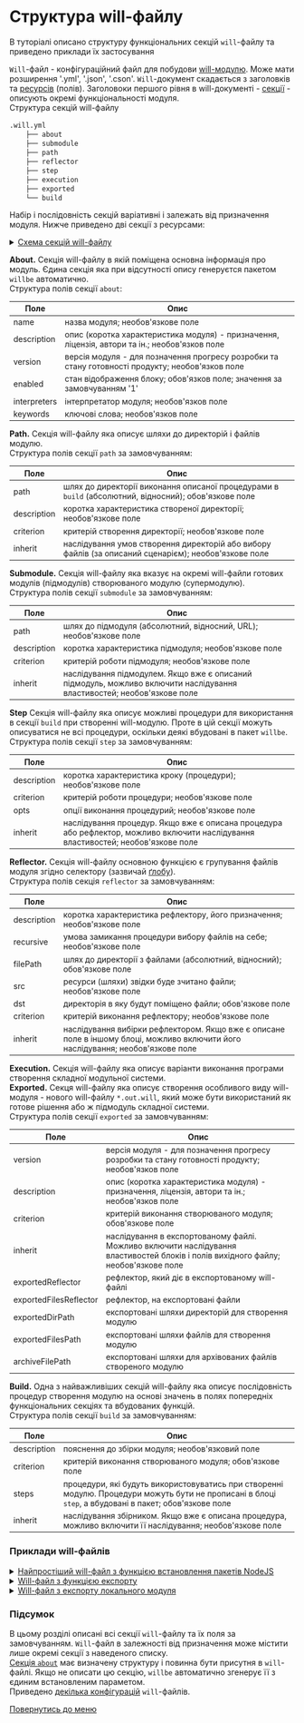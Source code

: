 # Структура will-файлу

В туторіалі описано структуру функціональних секцій `will`-файлу та приведено приклади їх застосування

`Will`-файл - конфігураційний файл для побудови [will-модулю](Concepts.ukr.md#module). Може мати розширення '.yml', '.json', '.cson'. `Will`-документ скадається з заголовків та [ресурсів](Concepts.ukr.md#resource) (полів). Заголовоки першого рівня в will-документі - [секції](Concepts.ukr.md#will-file-section) - описують окремі функціональності модуля.  
Структура секцій will-файлу  
```
.will.yml
    ├── about
    ├── submodule
    ├── path
    ├── reflector
    ├── step
    ├── execution
    ├── exported
    └── build

```
Набір і послідовність секцій варіативні і залежать від призначення модуля. Нижче приведено дві секції з ресурсами:
<details>
  <summary><u>Схема секцій will-файлу</u></summary>

![section.ukr](./Images/section.ukr.png)

</details>

<a name="about"></a> **About.** Секція will-файлу в якій поміщена основна інформація про модуль. Єдина секція яка при відсутності опису генеруєтся пакетом `willbe` автоматично.     
Структура полів секції `about`:

| Поле           | Опис                                    |
|----------------|-----------------------------------------|
| name           | назва модуля; необов'язкове поле        |
| description    | опис (коротка характеристика модуля) - призначення, ліцензія, автори та ін.; необов'язков поле    |
| version        | версія модуля - для позначення прогресу розробки та стану готовності продукту; необов'язков поле  |
| enabled        | стан відображення блоку; обов'язков поле; значення за замовчуванням '1' |
| interpreters   | інтерпретатор модуля; необов'язков поле |
| keywords       | ключові слова; необов'язков поле        |  

<a name="path"></a> **Path.** Секція will-файлу яка описує шляхи до директорій і файлів модулю.  
Структура полів секції `path` за замовчуванням:  

| Поле           | Опис                                    |
|----------------|-----------------------------------------|
| path           | шлях до директорії виконання описаної процедурами в `build` (абсолютний, відносний); обов'язкове поле |
| description    | коротка характеристика створеної директорії; необов'язкове поле    |
| criterion      | критерій створення директорії; необов'язкове поле                  |
| inherit        | наслідування умов створення директорій або вибору файлів (за описаний сценарієм); необов'язкове поле  |  

<a name="submodule"></a> **Submodule.** Секція will-файлу яка вказує на окремі will-файли готових модулів (підмодулів) створюваного модулю (супермодулю).  
Структура полів секції `submodule` за замовчуванням:  

| Поле           | Опис                                   |
|----------------|----------------------------------------|
| path           | шлях до підмодуля (абсолютний, відносний, URL); необов'язкове поле |
| description    | коротка характеристика підмодуля; необов'язкове поле               |
| criterion      | критерій роботи підмодуля; необов'язкове поле                      |
| inherit        | наслідування підмодулем. Якщо вже є описаний підмодуль, можливо включити наслідування властивостей; необов'язкове поле          |  

<a name="step"></a> **Step** Секція will-файлу яка описує можливі процедури для використання в секції `build` при створенні will-модулю. Проте в цій секції можуть описуватися не всі процедури, оскільки деякі вбудовані в пакет `willbe`.  
Структура полів секції `step` за замовчуванням:   

| Поле           | Опис                                   |
|----------------|----------------------------------------|
| description    | коротка характеристика кроку (процедури); необов'язкове поле       |
| criterion      | критерій роботи процедури; необов'язкове поле                      |
| opts           | опції виконання процедурий; необов'язкове поле                     |
| inherit        | наслідування процедур. Якщо вже є описана процедура або рефлектор, можливо включити наслідування властивостей; необов'язкове поле          |  

<a name="reflector"></a> **Reflector.** Секція will-файлу основною функцією є групування файлів модуля згідно селектору (зазвичай [ґлобу](Concepts.ukr.md#selector-with-glob)).   
Структура полів секція `reflector` за замовчуванням:  

| Поле           | Опис                                   |
|----------------|----------------------------------------|
| description    | коротка характеристика рефлектору, його призначення; необов'язкове поле |
| recursive      | умова замикання процедури вибору файлів на себе; необов'язкове поле     |
| filePath       | шлях до директорії з файлами (абсолютний, відносний); обов'язкове поле  |
| src            | ресурси (шляхи) звідки буде зчитано файли; необов'язкове поле           |
| dst            | директорія в яку будут поміщено файли; обов'язкове поле                 |
| criterion      | критерій виконання рефлектору; необов'язкове поле                       |
| inherit        | наслідування вибірки рефлектором. Якщо вже є описане поле в іншому блоці, можливо включити його наслідування; необов'язкове поле          |

<a name="execution"></a> **Execution.** Секція will-файлу яка описує варіанти виконання програми створення складної модульної системи.  
<a name="exported"></a> **Exported.** Секця will-файлу яка описує створення особливого виду will-модуля - нового will-файлу `*.out.will`, який може бути використаний як готове рішення або ж підмодуль складної системи.  
Структура полів секції `exported` за замовчуванням:  

| Поле                     | Опис                                   |
|--------------------------|----------------------------------------|
| version                  | версія модуля - для позначення прогресу розробки та стану готовності продукту; необов'язков поле |
| description              | опис (коротка характеристика модуля) - призначення, ліцензія, автори та ін.; необов'язков поле   |
| criterion                | критерій виконання створюваного модуля; обов'язкове поле                                         |
| inherit                  | наслідування в експортованому файлі. Можливо включити наслідування властивостей блоків і полів вихідного файлу; необов'язкове поле          |
| exportedReflector        | рефлектор, який діє в експортованому will-файлі                 |
| exportedFilesReflector   | рефлектор, на експортовані файли                                |  
| exportedDirPath          | експортовані шляхи директорій для створення модулю              |
| exportedFilesPath        | експортовані шляхи файлів для створення модулю                  |
| archiveFilePath          | експортовані шляхи для архівованих файлів створеного модулю     |

<a name="build"></a> **Build.** Одна з найважливіших секцій will-файлу яка описує послідовність процедур створення модулю на основі значень в полях попередніх функціональних секціях та вбудованих функцій.  
Структура полів секції `build` за замовчуванням:  

| Поле          | Опис                                    |
|---------------|-----------------------------------------|
| description   | пояснення до збірки модуля; необов'язковий поле                 |  
| criterion     | критерій виконання створюваного модуля; обов'язкове поле        |
| steps         | процедури, які будуть використовуватись при створенні модулю. Процедури можуть бути не прописані в блоці `step`, а вбудовані в пакет; обов'язкове поле |
| inherit       | наслідування збірником. Якщо вже є описана процедура, можливо включити її наслідування; необов'язкове поле          |  

### <a name="examples"></a> Приклади will-файлів

<details>
  <summary><u>Найпростіший will-файл з функцією встановлення пакетів NodeJS</u></summary>

```yaml

about :

  name : first
  description : "First module"
  version : 0.0.1

step :

  npm.install :
    currentPath : '.'
    shell : npm install

build :

  debug:
    criterion :
      default : 1
    steps :
      - npm.install
```

Детальніше в розділі [First will-file](First_will_file.md)
</details>

<details>
  <summary><u>Will-файл з функцією експорту</u></summary>

```yaml

About
  name : 'listing'
  description : 'Module for listing'
  version : '0.0.1'
  enabled : 1

Paths
  in : 'in'
  out : 'out'
  export : 'proto'

step::export.proto
  opts :
    tar : 0
    export : path::export
  inherit :
    export

build::export
  criterion :
    default : 1
    export : 1
  steps :
    export.proto
```
</details>


<details>
  <summary><u>Will-файл з експорту локального модуля</u></summary>

```yaml

about :

  name : semantic-ui
  version : 2.0.7

path :

  out : '.'
  export : '.'

step  :
  export.semantic :
      inherit : export
      tar : 0
      export : path::export

build :
  export :
      criterion :
          default : 1
          export : 1
      steps :
          - export.semantic  
```

</details>

### <a name="conclusion"></a> Підсумок
В цьому розділі описані всі секції `will`-файлу та їх поля за замовчуванням. `Will`-файл в залежності від призначення може містити лише окремі секції з наведеного списку.  
[Секція `about`](#about) має визначену структуру і повинна бути присутня в `will`-файлі. Якщо не описати цю секцію, `willbe` автоматично згенерує її з єдиним встановленим параметом.  
Приведено [декілька конфігурацій](#examples) `will`-файлів.

[Повернутись до меню](Topics.md)
